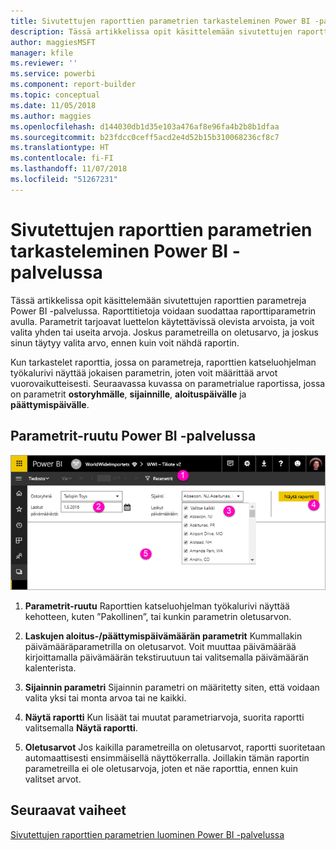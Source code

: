 ```yaml
---
title: Sivutettujen raporttien parametrien tarkasteleminen Power BI -palvelussa | Microsoft Docs
description: Tässä artikkelissa opit käsittelemään sivutettujen raporttien parametreja Power BI -palvelussa.
author: maggiesMSFT
manager: kfile
ms.reviewer: ''
ms.service: powerbi
ms.component: report-builder
ms.topic: conceptual
ms.date: 11/05/2018
ms.author: maggies
ms.openlocfilehash: d144030db1d35e103a476af8e96fa4b2b8b1dfaa
ms.sourcegitcommit: b23fdcc0ceff5acd2e4d52b15b310068236cf8c7
ms.translationtype: HT
ms.contentlocale: fi-FI
ms.lasthandoff: 11/07/2018
ms.locfileid: "51267231"
---
```

# <a name="view-parameters-for-paginated-reports-in-the-power-bi-service"></a>Sivutettujen raporttien parametrien tarkasteleminen Power BI -palvelussa

Tässä artikkelissa opit käsittelemään sivutettujen raporttien parametreja Power BI -palvelussa.  Raporttitietoja voidaan suodattaa raporttiparametrin avulla. Parametrit tarjoavat luettelon käytettävissä olevista arvoista, ja voit valita yhden tai useita arvoja. Joskus parametreilla on oletusarvo, ja joskus sinun täytyy valita arvo, ennen kuin voit nähdä raportin.  

Kun tarkastelet raporttia, jossa on parametreja, raporttien katseluohjelman työkalurivi näyttää jokaisen parametrin, joten voit määrittää arvot vuorovaikutteisesti. Seuraavassa kuvassa on parametrialue raportissa, jossa on parametrit **ostoryhmälle**, **sijainnille**, **aloituspäivälle** ja **päättymispäivälle**.  

## <a name="parameters-pane-in-the-power-bi-service"></a>Parametrit-ruutu Power BI -palvelussa

![Parametreja sisältävän sivutetun raportin tarkasteleminen](media/paginated-reports-view-parameters/power-bi-paginated-view-parameters.png)
  
1.  **Parametrit-ruutu** Raporttien katseluohjelman työkalurivi näyttää kehotteen, kuten ”Pakollinen”, tai kunkin parametrin oletusarvon.    
  
2.  **Laskujen aloitus-/päättymispäivämäärän parametrit** Kummallakin päivämääräparametrilla on oletusarvot. Voit muuttaa päivämäärää kirjoittamalla päivämäärän tekstiruutuun tai valitsemalla päivämäärän kalenterista.  
  
3.  **Sijainnin parametri** Sijainnin parametri on määritetty siten, että voidaan valita yksi tai monta arvoa tai ne kaikki. 
  
4.  **Näytä raportti** Kun lisäät tai muutat parametriarvoja, suorita raportti valitsemalla **Näytä raportti**. 

5. **Oletusarvot** Jos kaikilla parametreilla on oletusarvot, raportti suoritetaan automaattisesti ensimmäisellä näyttökerralla. Joillakin tämän raportin parametreilla ei ole oletusarvoja, joten et näe raporttia, ennen kuin valitset arvot.  

## <a name="next-steps"></a>Seuraavat vaiheet

[Sivutettujen raporttien parametrien luominen Power BI -palvelussa](paginated-reports-parameters.md)
